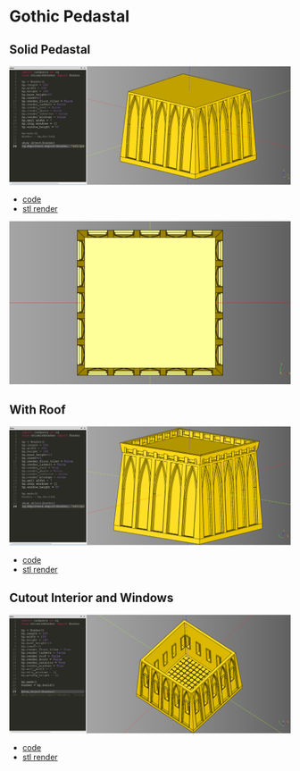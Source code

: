 # Gothic Pedastal

## Solid Pedastal

![](image/gothic_pedastal_01.png)
* [code](code/gothic_pedastal.py)
* [stl render](stl/gothic_pedastal.stl)

![](image/gothic_pedastal_02.png)<br />


## With Roof

![](image/gothic_pedastal_03_with_roof.png)
* [code](code/gothic_pedastal_interior.py)
* [stl render](stl/gothic_pedastal_interior_windows.stl)

## Cutout Interior and Windows

![](image/gothic_pedastal_04_with_interior_and_tiles.png)
* [code](code/gothic_pedastal_roof.py)
* [stl render](stl/gothic_pedastal_with_roof.stl)

